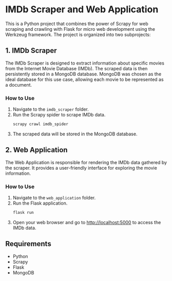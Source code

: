 # IMDb Scraper and Web Application

This is a Python project that combines the power of Scrapy for web scraping and crawling with Flask for micro web development using the Werkzeug framework. The project is organized into two subprojects:

## 1. IMDb Scraper

The IMDb Scraper is designed to extract information about specific movies from the Internet Movie Database (IMDb). The scraped data is then persistently stored in a MongoDB database. MongoDB was chosen as the ideal database for this use case, allowing each movie to be represented as a document.

### How to Use

1. Navigate to the `imdb_scraper` folder.
2. Run the Scrapy spider to scrape IMDb data.
    ```bash
    scrapy crawl imdb_spider
    ```
3. The scraped data will be stored in the MongoDB database.

## 2. Web Application

The Web Application is responsible for rendering the IMDb data gathered by the scraper. It provides a user-friendly interface for exploring the movie information.

### How to Use

1. Navigate to the `web_application` folder.
2. Run the Flask application.
    ```bash
    flask run
    ```
3. Open your web browser and go to [http://localhost:5000](http://localhost:5000) to access the IMDb data.

## Requirements

- Python
- Scrapy
- Flask
- MongoDB



